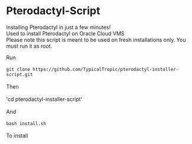 # Pterodactyl-Script
Installing Pterodactyl in just a few minutes! <br />
Used to install Pterodactyl on Oracle Cloud VMS<br />
Please note this script is meant to be used on fresh installations only. You must run it as root. <br />

Run <br />
<br />
`git clone https://github.com/TypicalTropic/pterodactyl-installer-script.git`<br /> 
<br /> 
Then <br /> 
<br />
'cd pterodactyl-installer-script' <br /> 
<br /> 
And <br />
<br /> 
`bash install.sh` <br />
<br />
To install <br />
